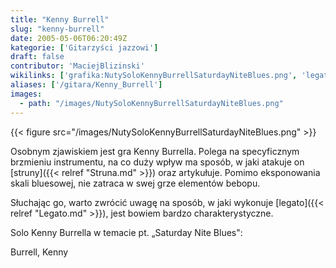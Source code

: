 ```yaml
---
title: "Kenny Burrell"
slug: "kenny-burrell"
date: 2005-05-06T06:20:49Z
kategorie: ['Gitarzyści jazzowi']
draft: false
contributor: 'MaciejBlizinski'
wikilinks: ['grafika:NutySoloKennyBurrellSaturdayNiteBlues.png', 'legato', 'struna']
aliases: ['/gitara/Kenny_Burrell']
images:
  - path: "/images/NutySoloKennyBurrellSaturdayNiteBlues.png"
---
```

{{< figure src="/images/NutySoloKennyBurrellSaturdayNiteBlues.png" >}}

Osobnym zjawiskiem jest gra Kenny Burrella. Polega na specyficznym
brzmieniu instrumentu, na co duży wpływ ma sposób, w jaki atakuje on
[struny]({{< relref "Struna.md" >}}) oraz artykułuje. Pomimo eksponowania skali
bluesowej, nie zatraca w swej grze elementów bebopu.

Słuchając go, warto zwrócić uwagę na sposób, w jaki wykonuje
[legato]({{< relref "Legato.md" >}}), jest bowiem bardzo charakterystyczne.

Solo Kenny Burrella w temacie pt. „Saturday Nite Blues":

Burrell, Kenny<!-- link nie odnosił się do niczego: 'Kenny Burrell' ('content/książka/Kenny_Burrell.md') links to 'kategoria:gitarzyści_jazzowi' ('content/książka/kategoria:gitarzyści_jazzowi.md') and that does not exist -->